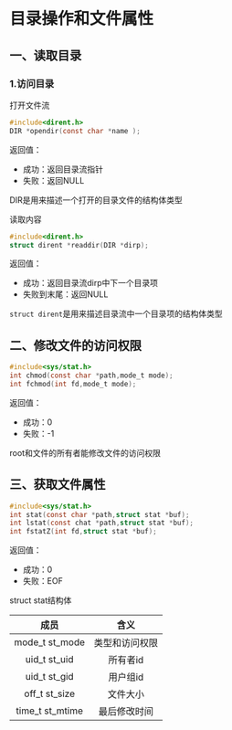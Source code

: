 # 目录操作和文件属性

## 一、读取目录

### 1.访问目录 

打开文件流

```c
#include<dirent.h>
DIR *opendir(const char *name );
```

返回值：

- 成功：返回目录流指针
- 失败：返回NULL
  
DIR是用来描述一个打开的目录文件的结构体类型

读取内容

```c
#include<dirent.h>
struct dirent *readdir(DIR *dirp);
```

返回值：

- 成功：返回目录流dirp中下一个目录项
- 失败到末尾：返回NULL

`struct dirent`是用来描述目录流中一个目录项的结构体类型

## 二、修改文件的访问权限

```c
#include<sys/stat.h>
int chmod(const char *path,mode_t mode);
int fchmod(int fd,mode_t mode);
```

返回值：

- 成功：0
- 失败：-1
  
root和文件的所有者能修改文件的访问权限

## 三、获取文件属性

```c
#include<sys/stat.h>
int stat(const char *path,struct stat *buf);
int lstat(const chat *path,struct stat *buf);
int fstatZ(int fd,struct stat *buf);
```

返回值：

- 成功：0
- 失败：EOF

struct stat结构体

|成员|含义|
|:--:|:--:|
| mode_t st_mode    |类型和访问权限|
| uid_t st_uid      |所有者id|
| uid_t st_gid      |用户组id|
| off_t st_size     |文件大小|
| time_t st_mtime   |最后修改时间|
